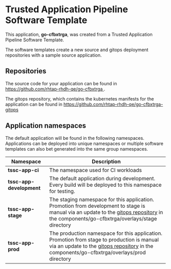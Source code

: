 # Trusted Application Pipeline Software Template

This application, **go-cfbxtrga**, was created from a Trusted Application Pipeline Software Template.

The software templates create a new source and gitops deployment repositories with a sample source application. 

## Repositories

The source code for your application can be found in [https://github.com/rhtap-rhdh-qe/go-cfbxtrga ](https://github.com/rhtap-rhdh-qe/go-cfbxtrga ).
 
The gitops repository, which contains the kubernetes manifests for the application can be found in 
[https://github.com/rhtap-rhdh-qe/go-cfbxtrga-gitops ](https://github.com/rhtap-rhdh-qe/go-cfbxtrga-gitops ) 

## Application namespaces 

The default application will be found in the following namespaces. Applications can be deployed into unique namespaces or multiple software templates can also bet generated into the same group namespaces.  

|  Namespace   |  Description   |  
| -------- | -------- |
| **tssc-app-ci** | The namespace used for CI workloads |
| **tssc-app-development** | The default application during development. Every build will be deployed to this namespace for testing. |
| **tssc-app-stage** | The staging namespace for this application. Promotion from development to stage is manual via an update to the [gitops repository](https://github.com/rhtap-rhdh-qe/go-cfbxtrga-gitops ) in the components/go-cfbxtrga/overlays/stage directory |
| **tssc-app-prod** | The production namespace for this application. Promotion from stage to production is manual via an update to the [gitops repository](https://github.com/rhtap-rhdh-qe/go-cfbxtrga-gitops ) in the components/go-cfbxtrga/overlays/prod directory |